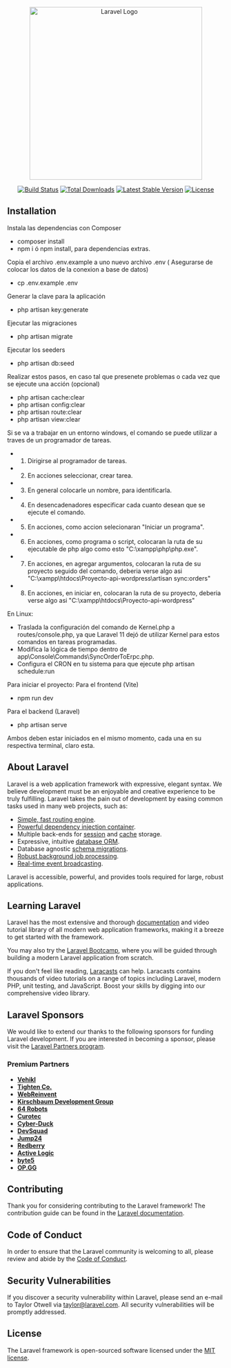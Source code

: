 <p align="center"><a href="https://laravel.com" target="_blank"><img src="https://raw.githubusercontent.com/laravel/art/master/logo-lockup/5%20SVG/2%20CMYK/1%20Full%20Color/laravel-logolockup-cmyk-red.svg" width="400" alt="Laravel Logo"></a></p>

<p align="center">
<a href="https://github.com/laravel/framework/actions"><img src="https://github.com/laravel/framework/workflows/tests/badge.svg" alt="Build Status"></a>
<a href="https://packagist.org/packages/laravel/framework"><img src="https://img.shields.io/packagist/dt/laravel/framework" alt="Total Downloads"></a>
<a href="https://packagist.org/packages/laravel/framework"><img src="https://img.shields.io/packagist/v/laravel/framework" alt="Latest Stable Version"></a>
<a href="https://packagist.org/packages/laravel/framework"><img src="https://img.shields.io/packagist/l/laravel/framework" alt="License"></a>
</p>

## Installation

Instala las dependencias con Composer
- composer install
- npm i ó npm install, para dependencias extras.

Copia el archivo .env.example a uno nuevo archivo .env ( Asegurarse de colocar los datos de la conexion a base de datos)
- cp .env.example .env

Generar la clave para la aplicación
- php artisan key:generate

Ejecutar las migraciones
- php artisan migrate

Ejecutar los seeders
- php artisan db:seed

Realizar estos pasos, en caso tal que presenete problemas o cada vez que se ejecute una acción (opcional)
- php artisan cache:clear
- php artisan config:clear
- php artisan route:clear
- php artisan view:clear

Si se va a trabajar en un entorno windows, el comando se puede utilizar a traves de un programador de tareas.
- 1. Dirigirse al programador de tareas.
- 2. En acciones seleccionar, crear tarea.
- 3. En general colocarle un nombre, para identificarla.
- 4. En desencadenadores especificar cada cuanto desean que se ejecute el comando.
- 5. En acciones, como accion selecionaran "Iniciar un programa".
- 6. En acciones, como programa o script, colocaran la ruta de su ejecutable de php algo como esto "C:\xampp\php\php.exe".
- 7. En acciones, en agregar argumentos, colocaran la ruta de su proyecto seguido del comando, deberia verse algo asi "C:\xampp\htdocs\Proyecto-api-wordpress\artisan sync:orders"
- 8. En acciones, en iniciar en, colocaran la ruta de su proyecto, deberia verse algo asi "C:\xampp\htdocs\Proyecto-api-wordpress"

En Linux:
- Traslada la configuración del comando de Kernel.php a routes/console.php, ya que Laravel 11 dejó de utilizar Kernel para estos comandos en tareas programadas.
- Modifica la lógica de tiempo dentro de app\Console\Commands\SyncOrderToErpc.php.
- Configura el CRON en tu sistema para que ejecute php artisan schedule:run


Para iniciar el proyecto:
Para el frontend (Vite)
- npm run dev

Para el backend (Laravel)
- php artisan serve

Ambos deben estar iniciados en el mismo momento, cada una en su respectiva terminal, claro esta.


## About Laravel

Laravel is a web application framework with expressive, elegant syntax. We believe development must be an enjoyable and creative experience to be truly fulfilling. Laravel takes the pain out of development by easing common tasks used in many web projects, such as:

- [Simple, fast routing engine](https://laravel.com/docs/routing).
- [Powerful dependency injection container](https://laravel.com/docs/container).
- Multiple back-ends for [session](https://laravel.com/docs/session) and [cache](https://laravel.com/docs/cache) storage.
- Expressive, intuitive [database ORM](https://laravel.com/docs/eloquent).
- Database agnostic [schema migrations](https://laravel.com/docs/migrations).
- [Robust background job processing](https://laravel.com/docs/queues).
- [Real-time event broadcasting](https://laravel.com/docs/broadcasting).

Laravel is accessible, powerful, and provides tools required for large, robust applications.

## Learning Laravel

Laravel has the most extensive and thorough [documentation](https://laravel.com/docs) and video tutorial library of all modern web application frameworks, making it a breeze to get started with the framework.

You may also try the [Laravel Bootcamp](https://bootcamp.laravel.com), where you will be guided through building a modern Laravel application from scratch.

If you don't feel like reading, [Laracasts](https://laracasts.com) can help. Laracasts contains thousands of video tutorials on a range of topics including Laravel, modern PHP, unit testing, and JavaScript. Boost your skills by digging into our comprehensive video library.

## Laravel Sponsors

We would like to extend our thanks to the following sponsors for funding Laravel development. If you are interested in becoming a sponsor, please visit the [Laravel Partners program](https://partners.laravel.com).

### Premium Partners

- **[Vehikl](https://vehikl.com/)**
- **[Tighten Co.](https://tighten.co)**
- **[WebReinvent](https://webreinvent.com/)**
- **[Kirschbaum Development Group](https://kirschbaumdevelopment.com)**
- **[64 Robots](https://64robots.com)**
- **[Curotec](https://www.curotec.com/services/technologies/laravel/)**
- **[Cyber-Duck](https://cyber-duck.co.uk)**
- **[DevSquad](https://devsquad.com/hire-laravel-developers)**
- **[Jump24](https://jump24.co.uk)**
- **[Redberry](https://redberry.international/laravel/)**
- **[Active Logic](https://activelogic.com)**
- **[byte5](https://byte5.de)**
- **[OP.GG](https://op.gg)**

## Contributing

Thank you for considering contributing to the Laravel framework! The contribution guide can be found in the [Laravel documentation](https://laravel.com/docs/contributions).

## Code of Conduct

In order to ensure that the Laravel community is welcoming to all, please review and abide by the [Code of Conduct](https://laravel.com/docs/contributions#code-of-conduct).

## Security Vulnerabilities

If you discover a security vulnerability within Laravel, please send an e-mail to Taylor Otwell via [taylor@laravel.com](mailto:taylor@laravel.com). All security vulnerabilities will be promptly addressed.

## License

The Laravel framework is open-sourced software licensed under the [MIT license](https://opensource.org/licenses/MIT).
